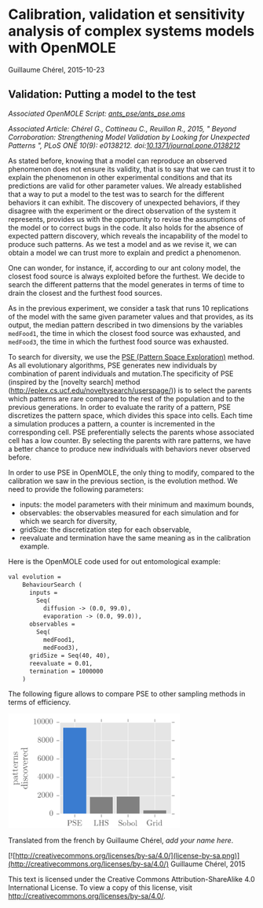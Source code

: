 # Calibration, validation et sensitivity analysis of complex systems models with OpenMOLE

Guillaume Chérel, 2015-10-23



Validation: Putting a model to the test
----------------------------------------

*Associated OpenMOLE Script: [ants\_pse/ants\_pse.oms](ants_pse/ants_pse.oms)*

*Associated Article: Chérel G., Cottineau C., Reuillon R., 2015, " Beyond Corroboration: Strengthening Model Validation by Looking for Unexpected Patterns ", PLoS ONE 10(9): e0138212. doi:[10.1371/journal.pone.0138212](http://journals.plos.org/plosone/article?id=10.1371/journal.pone.0138212)*

As stated before, knowing that a model can reproduce an observed phenomenon does not ensure its validity, that is to say that we can trust it to explain the phenomenon in other experimental conditions and that its predictions are valid for other parameter values. We already established that a way to put a model to the test was to search for the different behaviors it can exhibit. The discovery of unexpected behaviors, if they disagree with the experiment or the direct observation of the system it represents, provides us with the opportunity to revise the assumptions of the model or to correct bugs in the code. It also holds for the absence of expected pattern discovery, which reveals the incapability of the model to produce such patterns. As we test a model and as we revise it, we can obtain a model we can trust more to explain and predict a phenomenon.

One can wonder, for instance, if, according to our ant colony model, the closest food source is always exploited before the furthest. We decide to search the different patterns that the model generates in terms of time to drain the closest and the furthest food sources.

As in the previous experiment, we consider a task that runs 10 replications of the model with the same given parameter values and that provides, as its output, the median pattern described in two dimensions by the variables `medFood1`, the time in which the closest food source was exhausted, and `medFood3`, the time in which the furthest food source was exhausted.

To search for diversity, we use the [PSE (Pattern Space Exploration)](http://journals.plos.org/plosone/article?id=10.1371/journal.pone.0138212) method. As all evolutionary algorithms, PSE generates new individuals by combination of parent individuals and mutation.The specificity of PSE (inspired by the [novelty search] method (http://eplex.cs.ucf.edu/noveltysearch/userspage/)) is to select the parents which patterns are rare compared to the rest of the population and to the previous generations. In order to evaluate the rarity of a pattern, PSE discretizes the pattern space, which divides this space into cells. Each time a simulation produces a pattern, a counter is incremented in the corresponding cell. PSE preferentially selects the parents whose associated cell has a low counter. By selecting the parents with rare patterns, we have a better chance to produce new individuals with behaviors never observed before.

In order to use PSE in OpenMOLE, the only thing to modify, compared to the calibration we saw in the previous section, is the evolution method. We need to provide the following parameters:
- inputs: the model parameters with their minimum and maximum bounds,
- observables: the observables measured for each simulation and for which we search for diversity,
- gridSize: the discretization step for each observable,
- reevaluate and termination have the same meaning as in the calibration example.

Here is the OpenMOLE code used for out entomological example:

    val evolution =
        BehaviourSearch (
          inputs = 
            Seq(
              diffusion -> (0.0, 99.0), 
              evaporation -> (0.0, 99.0)),
          observables = 
            Seq(
              medFood1, 
              medFood3),
          gridSize = Seq(40, 40),
          reevaluate = 0.01,
          termination = 1000000
        )

<!---
Au fur et à mesure de l'exploration, de nouveaux motifs sont découverts. La figure suivante donne le nombre de motifs connus (que l'on calcule par le nombre de cellules dont le compteur est supérieur ou égal à 1) en fonction du nombre d'évaluations.

![](ants_pse/volumeDiscovered.png) 

Lorsque ce nombre se stabilise, c'est que PSE ne fait plus de nouvelles découvertes. Il faut être prudent sur la manière d'interpréter cela. L'absence de nouvelles découvertes peut signifier que tous les motifs que peut produire le modèle ont été découverts, mais il est aussi possible que d'autres motifs existent mais que PSE n'arrive pas à les atteindre.

La figure suivante montre les motifs découverts par PSE lorsque nous avons interrompu l'exploration.

![](ants_pse/patterns.png) 

La première observation que l'on peut faire est que dans tous les motifs découverts, la source de nourriture la plus proche a été épuisée avant la source de nourriture la plus éloignée. D'autre part, il semble y avoir une borne minimum et maximum pour le temps au cours duquel la première source de nourriture est consommée.

Ces trois observations nous donne autant de point de départ de nouvelles réflexions sur le comportement collectif des fourmis. Par exemple, l'exploitation en priorité des sources de nourritures plus proches est-elle systématique? Pourrait-il exister des espèces de fourmis qui exploiterait d'abord des sources de nourriture plus éloignées que d'autres? Si l'on trouvait une telle espèce, il faudrait se demander par quel mécanisme cela est possible, et revoir le modèle pour qu'il puisse en rendre compte. Ceci illustre comment la découverte des différents comportements que peut produire le modèle peut nous amener à formuler de nouvelles hypothèses sur le système étudié, à les tester, et à réviser le modèle, en faisant avancer notre compréhension du phénomène.

Pourquoi ne pas simplement échantillonner l'espace des paramètres pour connaître les différents comportements possibles du modèle, avec des méthodes d'échantillonnage bien connues comme le LHS? Dans une expérience avec un modèle de déplacement collectif à 5 paramètres, nous avons comparé les performances de PSE et de 3 échantillonnages dans l'espace de paramètres: LHS, Sobol et une grille régulière. Les résultats représentés dans les deux figures suivantes ont montré que l'échantillonnage de l'espace de paramètres, même lorsqu'il a de bonne propriétés de couverture de l'espace comme le LHS et Sobol, peut passer à côté de nombreux motifs, et qu'il faut préférer une méthode adaptative comme PSE qui oriente la recherche en fonction des découvertes faites au cours de celle-ci. La figure suivante montre les comportements découverts par la méthode proposée (PSE pour Pattern Space Exploration), par un échantillonnage LHS et par un échantillonnage en grille régulière.

<img src="img/flockingpatternsallmethods.png" width="600" />

Chaque point représente un comportement du modèle découvert. Les comportements sont décrits en 2 dimensions: la vélocité moyenne des particules qui se déplacent et leur diffusion relative (vers 1, elles se déplacent les unes par rapport aux autres, à 0 elles restent fixes les unes par rapport aux autres et vers -1 elles se rapprochent les unes des autres).
-->

The following figure allows to compare PSE to other sampling methods in terms of efficiency.

<img src="img/flockingmethodcomparisonsimple.png" width="350" />


Translated from the french by Guillaume Chérel, *add your name here*.

[![http://creativecommons.org/licenses/by-sa/4.0/](license-by-sa.png)](http://creativecommons.org/licenses/by-sa/4.0/) Guillaume Chérel, 2015

This text is licensed under the Creative Commons Attribution-ShareAlike 4.0 International License. To view a copy of this license, visit http://creativecommons.org/licenses/by-sa/4.0/.
